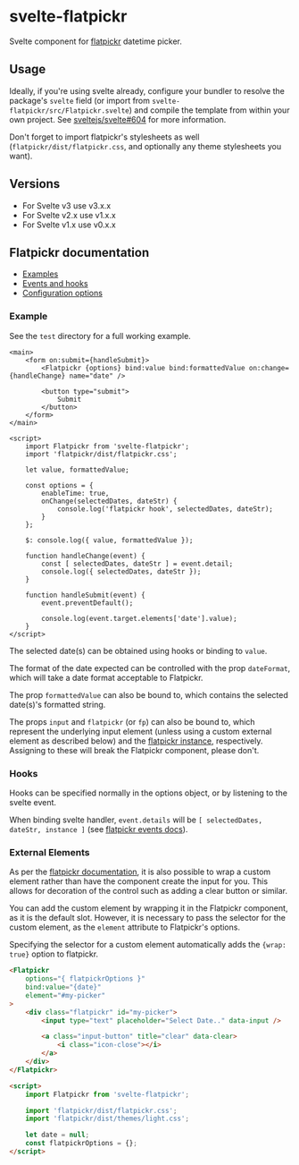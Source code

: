 # svelte-flatpickr

Svelte component for [flatpickr](https://flatpickr.js.org/) datetime picker.

## Usage

Ideally, if you're using svelte already, configure your bundler to resolve the
package's `svelte` field (or import from `svelte-flatpickr/src/Flatpickr.svelte`) and compile the template from within your own project. See [sveltejs/svelte#604](https://github.com/sveltejs/svelte/issues/604) for more information.

Don't forget to import flatpickr's stylesheets as well
(`flatpickr/dist/flatpickr.css`, and optionally any theme stylesheets you want).

## Versions

-   For Svelte v3 use v3.x.x
-   For Svelte v2.x use v1.x.x
-   For Svelte v1.x use v0.x.x

## Flatpickr documentation

-   [Examples](https://flatpickr.js.org/examples/)
-   [Events and hooks](https://flatpickr.js.org/events/)
-   [Configuration options](https://flatpickr.js.org/options/)

### Example

See the `test` directory for a full working example.

```svelte
<main>
    <form on:submit={handleSubmit}>
        <Flatpickr {options} bind:value bind:formattedValue on:change={handleChange} name="date" />

        <button type="submit">
            Submit
        </button>
    </form>
</main>

<script>
    import Flatpickr from 'svelte-flatpickr';
    import 'flatpickr/dist/flatpickr.css';

    let value, formattedValue;

    const options = {
        enableTime: true,
        onChange(selectedDates, dateStr) {
            console.log('flatpickr hook', selectedDates, dateStr);
        }
    };

    $: console.log({ value, formattedValue });

    function handleChange(event) {
        const [ selectedDates, dateStr ] = event.detail;
        console.log({ selectedDates, dateStr });
    }

    function handleSubmit(event) {
        event.preventDefault();

        console.log(event.target.elements['date'].value);
    }
</script>
```

The selected date(s) can be obtained using hooks or binding to `value`.

The format of the date expected can be controlled with the prop `dateFormat`, which will take a date format acceptable to Flatpickr.

The prop `formattedValue` can also be bound to, which contains the selected
date(s)'s formatted string.

The props `input` and `flatpickr` (or `fp`) can also be bound to, which represent the underlying input element (unless using a custom external element as described below) and the [flatpickr instance](https://flatpickr.js.org/instance-methods-properties-elements/), respectively.
Assigning to these will break the Flatpickr component, please don't.

### Hooks

Hooks can be specified normally in the options object, or by listening to the svelte event.

When binding svelte handler, `event.details` will be `[ selectedDates, dateStr, instance ]` (see [flatpickr events docs](https://chmln.github.io/flatpickr/events/)).

### External Elements

As per the [flatpickr documentation](https://flatpickr.js.org/examples/#flatpickr-external-elements), it is also possible to wrap a custom element rather than have the component create the input for you. This allows for decoration of the control such as adding a clear button or similar.

You can add the custom element by wrapping it in the Flatpickr component, as it is the default slot. However, it is necessary to pass the selector for the custom element, as the `element` attribute to Flatpickr's options.

Specifying the selector for a custom element automatically adds the `{wrap: true}` option to flatpickr.

```html
<Flatpickr
    options="{ flatpickrOptions }"
    bind:value="{date}"
    element="#my-picker"
>
    <div class="flatpickr" id="my-picker">
        <input type="text" placeholder="Select Date.." data-input />

        <a class="input-button" title="clear" data-clear>
            <i class="icon-close"></i>
        </a>
    </div>
</Flatpickr>

<script>
    import Flatpickr from 'svelte-flatpickr';

    import 'flatpickr/dist/flatpickr.css';
    import 'flatpickr/dist/themes/light.css';

    let date = null;
    const flatpickrOptions = {};
</script>
```
